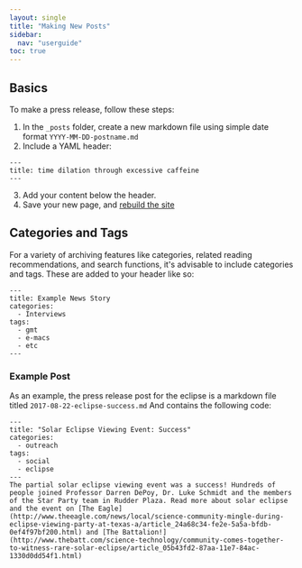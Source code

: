 ```yaml
---
layout: single
title: "Making New Posts"
sidebar:
  nav: "userguide"
toc: true
---
```

## Basics

To make a press release, follow these steps:
1. In the `_posts` folder, create a new markdown file using simple date format `YYYY-MM-DD-postname.md`
2. Include a YAML header:
  ```
  ---
  title: time dilation through excessive caffeine
  ---
  ```
3. Add your content below the header.
4. Save your new page, and [rebuild the site](/userguide/)

## Categories and Tags

For a variety of archiving features like categories, related reading recommendations, and search functions, it's advisable to include categories and tags. These are added to your header like so:
```
---
title: Example News Story
categories:
  - Interviews
tags:
  - gmt
  - e-macs
  - etc
---
```

### Example Post

As an example, the press release post for the eclipse is a markdown file titled `2017-08-22-eclipse-success.md`
And contains the following code:
```
---
title: "Solar Eclipse Viewing Event: Success"
categories:
  - outreach
tags:
  - social
  - eclipse
---
The partial solar eclipse viewing event was a success! Hundreds of people joined Professor Darren DePoy, Dr. Luke Schmidt and the members of the Star Party team in Rudder Plaza. Read more about solar eclipse and the event on [The Eagle](http://www.theeagle.com/news/local/science-community-mingle-during-eclipse-viewing-party-at-texas-a/article_24a68c34-fe2e-5a5a-bfdb-0ef4f97bf200.html) and [The Battalion!](http://www.thebatt.com/science-technology/community-comes-together-to-witness-rare-solar-eclipse/article_05b43fd2-87aa-11e7-84ac-1330d0dd54f1.html)

```
